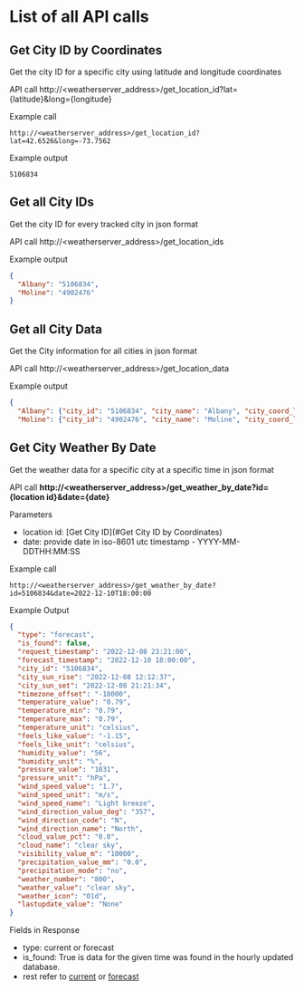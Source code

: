 # List of all API calls

## Get City ID by Coordinates
Get the city ID for a specific city using latitude and longitude coordinates

API call http://<weatherserver_address>/get_location_id?lat={latitude}&long={longitude}

Example call
```
http://<weatherserver_address>/get_location_id?lat=42.6526&long=-73.7562
```
Example output
```
5106834
```


## Get all City IDs
Get the city ID for every tracked city in json format

API call http://<weatherserver_address>/get_location_ids

Example output
```json
{
  "Albany": "5106834",
  "Moline": "4902476"
}
```

## Get all City Data
Get the City information for all cities in json format

API call http://<weatherserver_address>/get_location_data

Example output
```json
{
  "Albany": {"city_id": "5106834", "city_name": "Albany", "city_coord_lat": "42.6526", "city_coord_long": "-73.7562", "city_country": "US"},
  "Moline": {"city_id": "4902476", "city_name": "Moline", "city_coord_lat": "41.5081", "city_coord_long": "-90.5163", "city_country": "US"}}
```

## Get City Weather By Date
Get the weather data for a specific city at a specific time in json format

API call  **http://<weatherserver_address>/get_weather_by_date?id={location id}&date={date}**

Parameters
- location id: [Get City ID](#Get City ID by Coordinates)
- date: provide date in iso-8601 utc timestamp - YYYY-MM-DDTHH:MM:SS

Example call
```
http://<weatherserver_address>/get_weather_by_date?id=5106834&date=2022-12-10T18:00:00
```
Example Output
```json
{
  "type": "forecast", 
  "is_found": false, 
  "request_timestamp": "2022-12-08 23:21:00",
  "forecast_timestamp": "2022-12-10 18:00:00",
  "city_id": "5106834",
  "city_sun_rise": "2022-12-08 12:12:37",
  "city_sun_set": "2022-12-08 21:21:34",
  "timezone_offset": "-18000",
  "temperature_value": "0.79",
  "temperature_min": "0.79",
  "temperature_max": "0.79",
  "temperature_unit": "celsius",
  "feels_like_value": "-1.15",
  "feels_like_unit": "celsius",
  "humidity_value": "56",
  "humidity_unit": "%",
  "pressure_value": "1031",
  "pressure_unit": "hPa",
  "wind_speed_value": "1.7",
  "wind_speed_unit": "m/s",
  "wind_speed_name": "Light breeze",
  "wind_direction_value_deg": "357",
  "wind_direction_code": "N",
  "wind_direction_name": "North",
  "cloud_value_pct": "0.0",
  "cloud_name": "clear sky",
  "visibility_value_m": "10000",
  "precipitation_value_mm": "0.0",
  "precipitation_mode": "no",
  "weather_number": "800",
  "weather_value": "clear sky",
  "weather_icon": "01d",
  "lastupdate_value": "None"
}
```
Fields in Response
- type: current or forecast
- is_found: True is data for the given time was found in the hourly updated database.
- rest refer to [current](https://openweathermap.org/current) or [forecast](https://openweathermap.org/forecast5)
